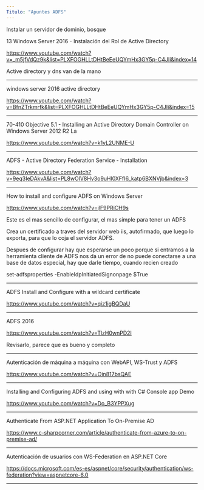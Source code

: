 ```yaml
---
Titulo: "Apuntes ADFS"
---
```

Instalar un servidor de dominio, bosque

13 Windows Server 2016 - Instalación del Rol de Active Directory

https://www.youtube.com/watch?v=_m5jfVdQz9k&list=PLXFOGHLLtDHtBeEeUQYmHx3GY5p-C4JIi&index=14

Active directory y dns van de la mano
___


windows server 2016 active directory

https://www.youtube.com/watch?v=BfnZTrkmrfk&list=PLXFOGHLLtDHtBeEeUQYmHx3GY5p-C4JIi&index=15



___

70-410 Objective 5.1 - Installing an Active Directory Domain Controller on Windows Server 2012 R2 La


https://www.youtube.com/watch?v=k1yL2UNME-U


___

ADFS - Active Directory Federation Service - Installation

https://www.youtube.com/watch?v=9eq3IeDAkvA&list=PL8wOlV8Hv3o9uHl0XFfI6_katp6BXNVjb&index=3


___

How to install and configure ADFS on Windows Server

https://www.youtube.com/watch?v=jlF9PRiCH9s


Este es el mas sencillo de configurar, el mas simple para tener un ADFS

Crea un certificado a traves del servidor web iis, autofirmado, que luego lo exporta, para que lo coja el servidor ADFS.

Despues de configurar hay que esperarse un poco porque si entramos a la herramienta cliente de ADFS nos da un error de no puede conectarse a una base de datos especial, hay que darle tiempo, cuando recien creado


set-adfsproperties -EnableIdpInitiatedSignonpage $True
___

ADFS Install and Configure with a wildcard certificate

https://www.youtube.com/watch?v=qiz1igBQDaU
___
ADFS 2016

https://www.youtube.com/watch?v=TlzH0wnPD2I

Revisarlo, parece que es bueno y completo


___

Autenticación de máquina a máquina con WebAPI, WS-Trust y ADFS


https://www.youtube.com/watch?v=Oin817bsQAE


___

Installing and Configuring ADFS and using with with C# Console app Demo

https://www.youtube.com/watch?v=Do_B3YPPXug




___

Authenticate From ASP.NET Application To On-Premise AD

https://www.c-sharpcorner.com/article/authenticate-from-azure-to-on-premise-ad/




___

Autenticación de usuarios con WS-Federation en ASP.NET Core

https://docs.microsoft.com/es-es/aspnet/core/security/authentication/ws-federation?view=aspnetcore-6.0

___